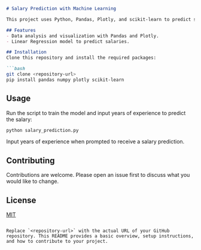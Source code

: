 ```markdown
# Salary Prediction with Machine Learning

This project uses Python, Pandas, Plotly, and scikit-learn to predict salaries based on years of experience. It showcases data cleaning, analysis, visualization, and the implementation of a Linear Regression model.

## Features
- Data analysis and visualization with Pandas and Plotly.
- Linear Regression model to predict salaries.

## Installation
Clone this repository and install the required packages:

```bash
git clone <repository-url>
pip install pandas numpy plotly scikit-learn
```

## Usage
Run the script to train the model and input years of experience to predict the salary:

```bash
python salary_prediction.py
```

Input years of experience when prompted to receive a salary prediction.

## Contributing
Contributions are welcome. Please open an issue first to discuss what you would like to change.

## License
[MIT](https://choosealicense.com/licenses/mit/)
```

Replace `<repository-url>` with the actual URL of your GitHub repository. This README provides a basic overview, setup instructions, and how to contribute to your project.

